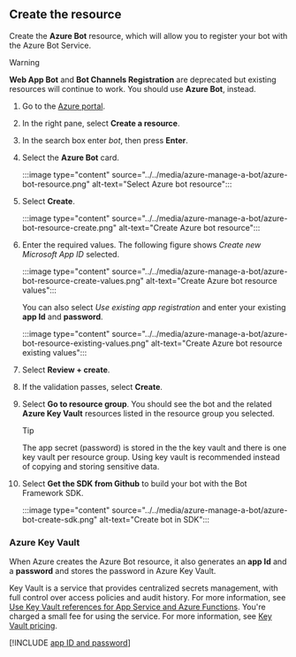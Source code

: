 <!-- Azure Bot Resource -->

## Create the resource

Create the **Azure Bot** resource, which will allow you to register your bot with the Azure Bot Service.

> [!WARNING]
> **Web App Bot** and **Bot Channels Registration** are deprecated but existing resources will continue to work. You should use **Azure Bot**, instead.

1. Go to the [Azure portal](https://portal.azure.com/).
1. In the right pane, select **Create a resource**.
1. In the search box enter *bot*, then press **Enter**.
1. Select the **Azure Bot** card.

    :::image type="content" source="../../media/azure-manage-a-bot/azure-bot-resource.png" alt-text="Select Azure bot resource":::

1. Select **Create**.

    :::image type="content" source="../../media/azure-manage-a-bot/azure-bot-resource-create.png" alt-text="Create Azure bot resource":::

1. Enter the required values. The following figure shows *Create new Microsoft App ID* selected.

    :::image type="content" source="../../media/azure-manage-a-bot/azure-bot-resource-create-values.png" alt-text="Create Azure bot resource values":::

    You can also select *Use existing app registration* and enter your existing **app Id** and **password**.

    :::image type="content" source="../../media/azure-manage-a-bot/azure-bot-resource-existing-values.png" alt-text="Create Azure bot resource existing values":::

1. Select **Review + create**.
1. If the validation passes, select **Create**.
1. Select **Go to resource group**. You should see the bot and the related **Azure Key Vault** resources listed in the resource group you selected.

    > [!TIP]
    > The app secret (password) is stored in the the key vault and there is one key vault per resource group. Using key vault is recommended instead of copying and storing sensitive data.  

1. Select **Get the SDK from Github** to build your bot with the Bot Framework SDK.

    :::image type="content" source="../../media/azure-manage-a-bot/azure-bot-create-sdk.png" alt-text="Create bot in SDK":::

### Azure Key Vault

When Azure creates the Azure Bot resource, it also generates an **app Id** and a **password** and stores the password in Azure Key Vault.

Key Vault is a service that provides centralized secrets management, with full control over access policies and audit history. For more information, see [Use Key Vault references for App Service and Azure Functions](/azure/app-service/app-service-key-vault-references). You're charged a small fee for using the service. For more information, see [Key Vault pricing](https://azure.microsoft.com/pricing/details/key-vault/).

[!INCLUDE [app ID and password](../authentication/azure-bot-appid-password.md)]
